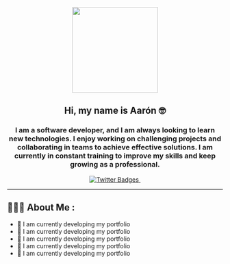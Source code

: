 <div class="header" align="center">
    <img src="https://media.giphy.com/media/v1.Y2lkPTc5MGI3NjExZjYzODJmNDM5YTJjMjI1OTk3NDNiYjI4NWNjMWIzZWYzN2FkNWNmNCZlcD12MV9pbnRlcm5hbF9naWZzX2dpZklkJmN0PWc/hR6Q01jCXOr31wctJw/giphy.gif"
        width="200">
    <h2>Hi, my name is Aarón 🤓</h2>
    <h3>I am a software developer, and I am always looking to learn new
        technologies. I enjoy working on challenging projects and collaborating in teams to achieve effective solutions.
        I am currently in constant training to improve my skills and keep growing as a professional.</h3>
</div>
<div id="badges" align="center">
<a
    href="https://twitter.com/_daguirre00" target="_blank">
    <img src="https://img.shields.io/twitter/url?color=aqua&label=_daguirre00&logo=twitter&logoColor=aqua&style=for-the-badge&url=https%3A%2F%2Ftwitter.com%2F_daguirre00" alt="Twitter Badges">
</a>
    <a href="https://www.facebook.com/aaronel92.aguirre/" target="_blank">
        <img src="https://img.shields.io/twitter/url?color=aqua&label=Aaron%20Aguirre&logo=facebook&logoColor=aqua&style=for-the-badge&url=https%3A%2F%2Fwww.facebook.com%2Faaronel92.aguirre%2F"
            alt="" />
    </a>
 
</div>

------
## 🧑🏽‍💻 About Me :

- 💼 I am currently developing my portfolio 
- 💼 I am currently developing my portfolio 
- 💼 I am currently developing my portfolio 
- 💼 I am currently developing my portfolio 
- 💼 I am currently developing my portfolio 

